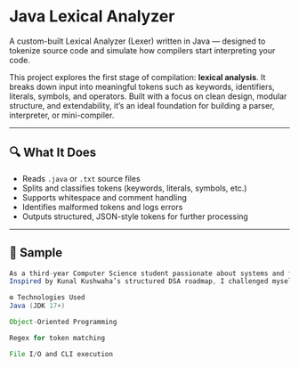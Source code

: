 # Java Lexical Analyzer

A custom-built Lexical Analyzer (Lexer) written in Java — designed to tokenize source code and simulate how compilers start interpreting your code.

This project explores the first stage of compilation: **lexical analysis**. It breaks down input into meaningful tokens such as keywords, identifiers, literals, symbols, and operators. Built with a focus on clean design, modular structure, and extendability, it’s an ideal foundation for building a parser, interpreter, or mini-compiler.

---

## 🔍 What It Does

- Reads `.java` or `.txt` source files
- Splits and classifies tokens (keywords, literals, symbols, etc.)
- Supports whitespace and comment handling
- Identifies malformed tokens and logs errors
- Outputs structured, JSON-style tokens for further processing

---

## 📌 Sample 

```java
As a third-year Computer Science student passionate about systems and full-stack development, I wanted to deepen my understanding of how compilers work under the hood.  
Inspired by Kunal Kushwaha’s structured DSA roadmap, I challenged myself to create this lexer to bridge theory with hands-on practice.

⚙️ Technologies Used
Java (JDK 17+)

Object-Oriented Programming

Regex for token matching

File I/O and CLI execution


